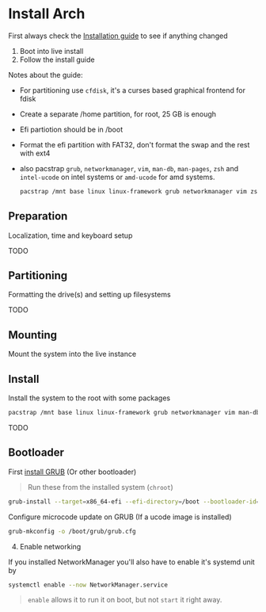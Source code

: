 # Install Arch

First always check the [Installation guide](https://wiki.archlinux.org/index.php/installation_guide) to see if anything changed

1. Boot into live install
2. Follow the install guide

Notes about the guide:

- For partitioning use `cfdisk`, it's a curses based graphical frontend for fdisk
- Create a separate /home partition, for root, 25 GB is enough
- Efi partiotion should be in /boot
- Format the efi partition with FAT32, don't format the swap and the rest with ext4
- also pacstrap `grub`, `networkmanager`, `vim`, `man-db`, `man-pages`, `zsh` and `intel-ucode` on intel systems or `amd-ucode` for amd systems.

  ```sh
  pacstrap /mnt base linux linux-framework grub networkmanager vim zsh man-db man-pages coreutils
  ```

## Preparation

Localization, time and keyboard setup

TODO

## Partitioning

Formatting the drive(s) and setting up filesystems

TODO

## Mounting

Mount the system into the live instance

## Install

Install the system to the root with some packages

```zsh
pacstrap /mnt base linux linux-framework grub networkmanager vim man-db man-pages
```

TODO

## Bootloader

First [install GRUB](https://wiki.archlinux.org/index.php/GRUB#Installation_2) (Or other bootloader)

> Run these from the installed system (`chroot`)

```zsh
grub-install --target=x86_64-efi --efi-directory=/boot --bootloader-id=GRUB
```

Configure microcode update on GRUB (If a ucode image is installed)

```zsh
grub-mkconfig -o /boot/grub/grub.cfg
```

4. Enable networking

If you installed NetworkManager you'll also have to enable it's systemd unit by

```zsh
systemctl enable --now NetworkManager.service
```

> `enable` allows it to run it on boot, but not `start` it right away.
